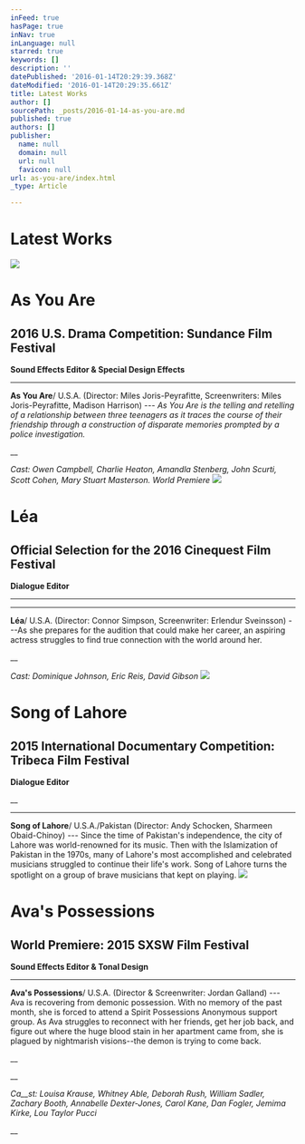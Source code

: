 ```yaml
---
inFeed: true
hasPage: true
inNav: true
inLanguage: null
starred: true
keywords: []
description: ''
datePublished: '2016-01-14T20:29:39.368Z'
dateModified: '2016-01-14T20:29:35.661Z'
title: Latest Works
author: []
sourcePath: _posts/2016-01-14-as-you-are.md
published: true
authors: []
publisher:
  name: null
  domain: null
  url: null
  favicon: null
url: as-you-are/index.html
_type: Article

---
```

# Latest Works
![](https://s3-us-west-2.amazonaws.com/the-grid-img/p/b9a084c21a12fd2b02590414948f10cac74f76fb.png)

# As You Are

## 2016 U.S. Drama Competition: Sundance Film Festival

**Sound Effects Editor & Special Design Effects**

****

**As You Are**/ U.S.A. (Director: Miles Joris-Peyrafitte, Screenwriters: Miles Joris-Peyrafitte, Madison Harrison)
--- _As
You Are is the telling and retelling of a
relationship between three teenagers as it traces
the course of their friendship through a construction of disparate memories prompted by a police
investigation._

__

_Cast: Owen Campbell, Charlie Heaton, Amandla Stenberg, John
Scurti, Scott Cohen, Mary Stuart Masterson. World Premiere_
![](https://s3-us-west-2.amazonaws.com/the-grid-img/p/883db3b3cc56686d028182b9d14afb5325b524b5.jpg)

# Léa

## Official Selection for the 2016 Cinequest Film Festival

**Dialogue Editor**

______

****

**Léa**/ U.S.A. (Director: Connor Simpson, Screenwriter: Erlendur Sveinsson) ---As she prepares for the audition
that could make her career, an
aspiring actress struggles to find true connection with the world
around her.

__

_Cast: Dominique Johnson, Eric Reis, David Gibson_
![](https://s3-us-west-2.amazonaws.com/the-grid-img/p/0193ba941b1e5c8f52634d51d50aab2f400a2991.jpg)

# Song of Lahore

## 2015 International Documentary Competition: Tribeca Film Festival

**Dialogue Editor**

__

****

**Song of Lahore**/ U.S.A./Pakistan (Director: Andy Schocken, Sharmeen Obaid-Chinoy) --- Since the time of Pakistan's independence, the city of Lahore was world-renowned
for its music. Then with the Islamization of Pakistan in the
1970s, many of Lahore's most accomplished and celebrated musicians struggled to continue their life's work. Song of Lahore turns the spotlight on a
group of brave musicians that
kept on playing.
![](https://s3-us-west-2.amazonaws.com/the-grid-img/p/f8da4efe965002b019bd674bf35085439da18633.jpg)

# Ava's Possessions

## World Premiere: 2015 SXSW Film Festival

**Sound Effects Editor & Tonal Design**

****

**Ava's Possessions**/ U.S.A. (Director & Screenwriter: Jordan Galland) --- Ava is recovering from demonic possession. With no memory of the past month, she is forced to
attend a Spirit Possessions Anonymous support group. As Ava
struggles to reconnect with her friends, get her job back, and figure out where the huge blood stain in her apartment
came from, she is plagued by nightmarish visions--the demon is trying to come
back.

__

__

_Ca__st: Louisa Krause, Whitney Able, Deborah Rush, William Sadler, Zachary Booth, Annabelle Dexter-Jones, Carol Kane, Dan Fogler, Jemima Kirke, Lou Taylor Pucci_

__